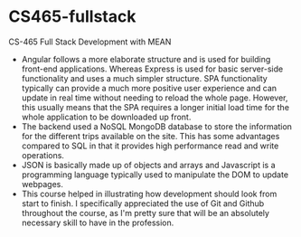 # CS465-fullstack
CS-465 Full Stack Development with MEAN

- Angular follows a more elaborate structure and is used for building front-end applications. Whereas Express is used for basic server-side functionality and uses a much simpler structure.
SPA functionality typically can provide a much more positive user experience and can update in real time without needing to reload the whole page. However, this usually means that the SPA requires a longer initial load time for the whole application to be downloaded up front.
- The backend used a NoSQL MongoDB database to store the information for the different trips available on the site. This has some advantages compared to SQL in that it provides high performance read and write operations.
- JSON is basically made up of objects and arrays and Javascript is a programming language typically used to manipulate the DOM to update webpages.
- This course helped in illustrating how development should look from start to finish. I specifically appreciated the use of Git and Github throughout the course, as I'm pretty sure that will be an absolutely necessary skill to have in the profession.
